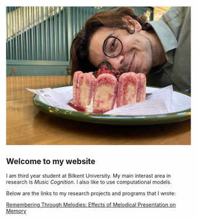 ![Profile logo](/docs/assets/IMG_9974.jpeg)

## Welcome to my website 



I am third year student at Bilkent University. My main interast area in research is _Music Cognition_. I also like to use computational models.

Below are the links to my research projects and programs that I wrote:

[Remembering Through Melodies: Effects of Melodical Presentation on Memory](http://ardaarslanbakan.me/project/)








